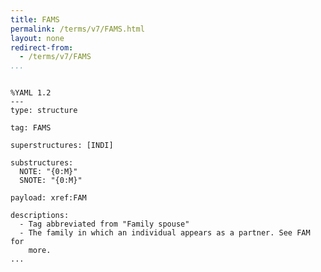 ```yaml
---
title: FAMS
permalink: /terms/v7/FAMS.html
layout: none
redirect-from:
  - /terms/v7/FAMS
...
```


```

%YAML 1.2
---
type: structure

tag: FAMS

superstructures: [INDI]

substructures:
  NOTE: "{0:M}"
  SNOTE: "{0:M}"

payload: xref:FAM

descriptions:
  - Tag abbreviated from "Family spouse"
  - The family in which an individual appears as a partner. See FAM for
    more.
...

```